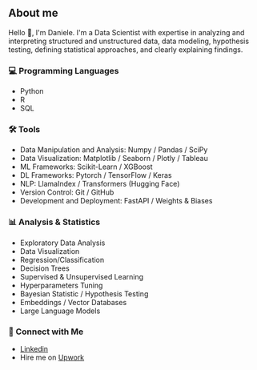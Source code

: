 ## About me

Hello :vulcan_salute:, I'm Daniele. I'm a Data Scientist with expertise in analyzing and interpreting structured and unstructured data, data modeling, hypothesis testing, defining statistical approaches, and clearly explaining findings.

### :computer: Programming Languages

- Python
- R
- SQL

### :hammer_and_wrench: Tools

- Data Manipulation and Analysis: Numpy / Pandas / SciPy
- Data Visualization: Matplotlib / Seaborn / Plotly / Tableau
- ML Frameworks: Scikit-Learn / XGBoost
- DL Frameworks: Pytorch / TensorFlow / Keras
- NLP: LlamaIndex / Transformers (Hugging Face)
- Version Control: Git / GitHub
- Development and Deployment: FastAPI / Weights & Biases

### :bar_chart: Analysis & Statistics

- Exploratory Data Analysis
- Data Visualization
- Regression/Classification
- Decision Trees
- Supervised & Unsupervised Learning
- Hyperparameters Tuning
- Bayesian Statistic / Hypothesis Testing
- Embeddings / Vector Databases
- Large Language Models

### :wave: Connect with Me

- [Linkedin](https://www.linkedin.com/in/daniele-didino/)
- Hire me on [Upwork](https://www.upwork.com/freelancers/~0156778f4882abbc2a)
